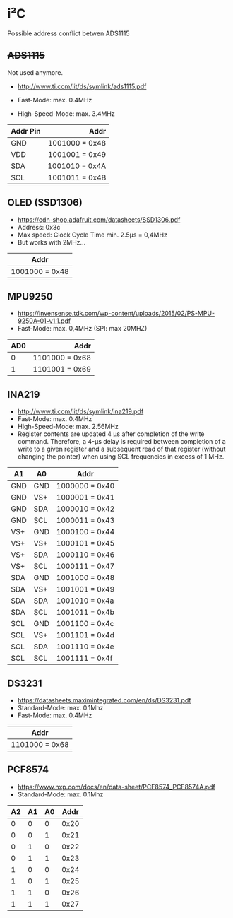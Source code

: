 # i²C

Possible address conflict betwen ADS1115 

## ~~ADS1115~~

Not used anymore.

- http://www.ti.com/lit/ds/symlink/ads1115.pdf

- Fast-Mode: max. 0.4MHz
- High-Speed-Mode: max. 3.4MHz

| Addr Pin | Addr |
| --- | ---: |
| GND | 1001000 = 0x48 |
| VDD | 1001001 = 0x49 |
| SDA | 1001010 = 0x4A |
| SCL | 1001011 = 0x4B |

## OLED (SSD1306)

- https://cdn-shop.adafruit.com/datasheets/SSD1306.pdf
- Address: 0x3c
- Max speed: Clock Cycle Time min. 2.5µs = 0,4MHz
- But works with 2MHz...

| Addr |
| :---: |
| 1001000 = 0x48 |

## MPU9250

- https://invensense.tdk.com/wp-content/uploads/2015/02/PS-MPU-9250A-01-v1.1.pdf
- Fast-Mode: max. 0,4MHz (SPI: max 20MHZ)

| AD0 | Addr |
| --- | ---: |
| 0 | 1101000 = 0x68 |
| 1 | 1101001 = 0x69 |

## INA219

- http://www.ti.com/lit/ds/symlink/ina219.pdf
- Fast-Mode: max. 0.4MHz
- High-Speed-Mode: max. 2.56MHz
- Register contents are updated 4 μs after completion of the write command. Therefore, a 4-μs delay is required
between completion of a write to a given register and a subsequent read of that register (without changing the
pointer) when using SCL frequencies in excess of 1 MHz.

| A1 | A0 | Addr |
| --- | --- | --- |
| GND | GND | 1000000 = 0x40|
| GND | VS+ | 1000001 = 0x41 |
| GND | SDA | 1000010 = 0x42 |
| GND | SCL | 1000011 = 0x43 |
| VS+ | GND | 1000100 = 0x44 |
| VS+ | VS+ | 1000101 = 0x45 |
| VS+ | SDA | 1000110 = 0x46 |
| VS+ | SCL | 1000111 = 0x47 |
| SDA | GND | 1001000 = 0x48 |
| SDA | VS+ | 1001001 = 0x49 |
| SDA | SDA | 1001010 = 0x4a |
| SDA | SCL | 1001011 = 0x4b |
| SCL | GND | 1001100 = 0x4c |
| SCL | VS+ | 1001101 = 0x4d |
| SCL | SDA | 1001110 = 0x4e |
| SCL | SCL | 1001111 = 0x4f |

## DS3231

- https://datasheets.maximintegrated.com/en/ds/DS3231.pdf
- Standard-Mode: max. 0.1Mhz
- Fast-Mode: max. 0.4MHz

| Addr |
| :---: |
| 1101000 = 0x68 |

## PCF8574

- https://www.nxp.com/docs/en/data-sheet/PCF8574_PCF8574A.pdf
- Standard-Mode: max. 0.1Mhz

| A2 | A1 | A0 | Addr |
| --- | --- | --- | --- |
| 0 | 0 | 0 | 0x20 |
| 0 | 0 | 1 | 0x21 |
| 0 | 1 | 0 | 0x22 |
| 0 | 1 | 1 | 0x23 |
| 1 | 0 | 0 | 0x24 |
| 1 | 0 | 1 | 0x25 |
| 1 | 1 | 0 | 0x26 |
| 1 | 1 | 1 | 0x27 |
